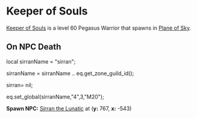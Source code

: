 # Keeper of Souls



[Keeper of Souls](/npc/71075) is a level 60 Pegasus Warrior that spawns in [Plane of Sky](/zone/71).





## On NPC Death

local sirranName = "sirran";

sirranName = sirranName .. eq.get_zone_guild_id();

sirran= nil;

eq.set_global(sirranName,"4",3,"M20");

**Spawn NPC:**  [Sirran the Lunatic](/npc/71058) at (**y:** 767, **x:** -543)





